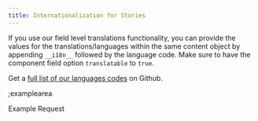 ```yaml
---
title: Internationalization for Stories
---
```


If you use our field level translations functionality, you can provide the values for the translations/languages within the same content object by appending `__i18n__` followed by the language code. Make sure to have the component field option `translatable` to `true`.

Get a [full list of our languages codes](https://gist.github.com/DominikAngerer/f685f2c988171faef3fb6c2ffff4c78c) on Github.

;examplearea

Example Request

<RequestExample url="https://mapi.storyblok.com/v1/spaces/606/stories/" httpMethod="POST" :requestObject='{"story":{"name":"My First Article","slug":"first-post","content":{"component":"post","headline":"This is awesome!","headline__i18n__de":"Das ist toll!"}},"publish":1}'></RequestExample>
